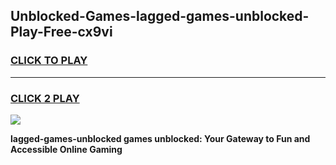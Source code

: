 
## Unblocked-Games-lagged-games-unblocked-Play-Free-cx9vi
<h3>
<a href="https://premium76.site?title=lagged-games-unblocked&ref=18A">CLICK TO PLAY</a></h3>
<hr>

<h3>
<a href="https://premium76.site?title=lagged-games-unblocked&ref=18A">CLICK 2 PLAY</a>
  
</h3>

<a href="https://premium76.site?title=lagged-games-unblocked&ref=18A"><img src="https://clearcache.store/games.png"></a>


**lagged-games-unblocked games unblocked: Your Gateway to Fun and Accessible Online Gaming**
